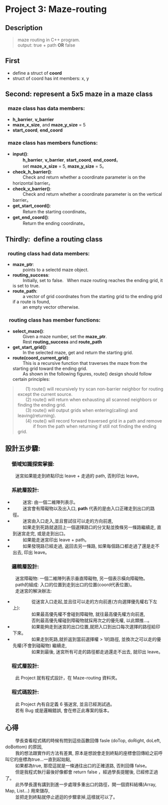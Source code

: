 # Project 3: Maze-routing

## Description
>  maze routing in C++ program.  
>  output: true + path **OR** false

## First
  - define a struct of **coord**  
  - struct of coord has int members: x, y  

## Second: represent a 5x5 maze in a **maze** class
### &ensp;maze class has data members:
  - **h_barrier**, **v_barrier**
  - **maze_x_size**, and **maze_y_size** = 5
  - **start_coord**, **end_coord**

### &ensp;maze class has members functions:
- **input()**:  
    &ensp;&ensp;&ensp;&ensp; **h_barrier**, **v_barrier**, **start_coord**, **end_coord**。  
    &ensp;&ensp;&ensp;&ensp; set **maze_x_size** = 5, **maze_y_size** = 5。
- **check_h_barrier()**:  
    &ensp;&ensp;&ensp;&ensp; Check and return whether a coordinate parameter is on the horizontal barrier。
- **check_v_barrier()**:  
    &ensp;&ensp;&ensp;&ensp; Check and return whether a coordinate parameter is on the vertical barrier。
- **get_start_coord()**:  
    &ensp;&ensp;&ensp;&ensp; Return the starting coordinate。
- **get_end_coord()**:  
    &ensp;&ensp;&ensp;&ensp; Return the ending coordinate。

## Thirdly:&ensp;define a routing class 
### &ensp;routing class had data members:
  - **maze_ptr**:  
      &ensp;&ensp;&ensp;&ensp; points to a selectd maze object.
  - **routing_success**:  
      &ensp;&ensp;&ensp;&ensp; Initially, set to false.&ensp; When  maze routing reaches the ending grid, it is set to true.
  - **route_path**:  
      &ensp;&ensp;&ensp;&ensp; a vector of grid coordnates from the starting grid to the ending grid if a route is found,  
      &ensp;&ensp;&ensp;&ensp; an empty vector otherwise.

### &ensp; routing class has member functions:  
  - **select_maze()**:  
    &ensp;&ensp;&ensp;&ensp; Given a maze number, set the **maze_ptr**.  
    &ensp;&ensp;&ensp;&ensp; Rest **routing_success** and **route_path**
  - **get_start_grid()**:  
      &ensp;&ensp;&ensp;&ensp; In the selected maze, get and return the starting grid.
  - **route(coord_current_grid)**:  
      &ensp;&ensp;&ensp;&ensp; This is a recursive function that traverses the maze from the starting grid toward the ending grid.  
      &ensp;&ensp;&ensp;&ensp; As shown in the following figures, route() design should follow certain principles:    

> &ensp;&ensp;&ensp; (1) route() will recursively try scan non-barrier neighbor for routing except the current source.  
> &ensp;&ensp;&ensp; (2) route() will return when exhausting all scanned neighbors or finding the ending grid.  
> &ensp;&ensp;&ensp; (3) route() will output grids when entering(calling) and leaving(returning).  
> &ensp;&ensp;&ensp; (4) route() will record forward traversed grid in a path and remove   
> &ensp;&ensp;&ensp;&ensp;&ensp;&ensp;&ensp;if from the path when returning if still not finding the ending grid.

## 設計五步驟:
### &ensp;&ensp; 領域知識探索掌握:
  &ensp;&ensp;&ensp;&ensp; 迷宮如果能走到終點印出 leave + 走過的 path, 否則印出 leave。
  
### &ensp;&ensp; 系統層設計:
-  &ensp;&ensp;&ensp;&ensp; 迷宮:	由一個二維陣列表示。  
-  &ensp;&ensp;&ensp;&ensp; 迷宮會有障礙物以及出入口, **path** 代表的是由入口正確走到出口的路徑。  
-  &ensp;&ensp;&ensp;&ensp; 迷宮由入口走入,並且嘗試往可以走的方向前進,     
   &ensp;&ensp;&ensp;&ensp; 如果走到死路就退回上一個選擇路口的分叉點並換條另一條路繼續走, 直到迷宮走完, 或是走到出口。   
-  &ensp;&ensp;&ensp;&ensp; 如果能走迷宮印出 leave + path。  
-  &ensp;&ensp;&ensp;&ensp; 如果發現路已經走過, 返回去另一條路, 如果每個路口都走過了還是走不出去, 印出 leave。  
  
### &ensp;&ensp; 邏輯層設計:
  &ensp;&ensp;&ensp;&ensp; 迷宮障礙物: 一個二維陣列表示垂直障礙物, 另一個表示橫向障礙物。  
  &ensp;&ensp;&ensp;&ensp; path的組成: 入口的位置到走到出口的位置(coord代表位置)。  
  &ensp;&ensp;&ensp;&ensp; 走迷宮的解決辦法:  
  - &ensp;&ensp;&ensp;&ensp;&ensp;&ensp;&ensp;&ensp; 從迷宮入口走起,並且往可以走的方向前進(方向選擇優先權右下左上):  
    &ensp;&ensp;&ensp;&ensp;&ensp;&ensp;&ensp;&ensp; 如果最高優先權不會碰到障礙物, 就往最高優先權方向前進,  
    &ensp;&ensp;&ensp;&ensp;&ensp;&ensp;&ensp;&ensp; 否則最高優先權碰到障礙物就採用次之的優先權, 以此類推...。  
  - &ensp;&ensp;&ensp;&ensp;&ensp;&ensp;&ensp;&ensp; 如果能夠走到迷宮的出口位置,就把入口到出口每次選擇的路徑給印下來。    
  - &ensp;&ensp;&ensp;&ensp;&ensp;&ensp;&ensp;&ensp; 如果走到死路,就折返到當前選擇權 > 1的路徑, 並換次之可以走的優先權(不會到碰礙物) 繼續走,  
  &ensp;&ensp;&ensp;&ensp;&ensp;&ensp;&ensp;&ensp; 如果到最後, 迷宮所有可走的路徑都走過還走不出去, 就印出 leave。  
  
  
  
  
### &ensp;&ensp; 程式層設計:
  &ensp;&ensp;&ensp;&ensp;
  此 Project 就有程式設計，在 Maze-routing 資料夾。
### &ensp;&ensp; 程式碼設計:
  &ensp;&ensp;&ensp;&ensp;
  此 Project 內有自定義 6 張迷宮, 並且已經測試過。  
  &ensp;&ensp;&ensp;&ensp;
  若有 Bug 或是邏輯錯誤, 會在修正此專案的版本。  

## 心得
  &ensp;&ensp;&ensp;&ensp; 
  學長查看程式碼的時候有問到這些函數回傳 fasle (doTop, doRight, doLeft, doBottom) 的原因,  
  &ensp;&ensp;&ensp;&ensp; 
  我的想法跟實作的方法有差異, 原本是想說會走到終點的座標會回傳給之前呼叫它的座標為true...一直到起始點,  
  &ensp;&ensp;&ensp;&ensp; 如果都為true, 那麼這就是一條通往出口的正確道路, 否則回傳 false。  
  &ensp;&ensp;&ensp;&ensp; 但是我程式執行最後好像都會 return false ，經過學長提醒後, 已經修正過了。  
  &ensp;&ensp;&ensp;&ensp; 此外學長還有講到到進一步處理多重出口的路徑，開一個資料結構(Array, Map, List...) 用來儲存,  
  &ensp;&ensp;&ensp;&ensp;
  並把走到終點就停止遞迴的步驟拿掉,這樣就可以了。
  



